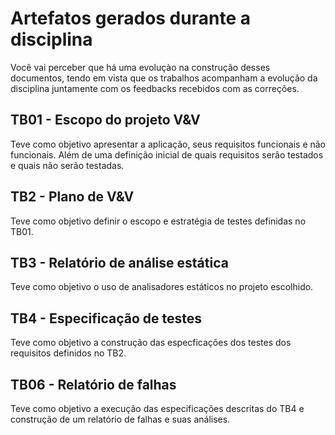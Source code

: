 # Artefatos gerados durante a disciplina
Você vai perceber que há uma evoluçào na construção desses documentos, tendo em vista que os trabalhos acompanham a evolução da disciplina juntamente com os feedbacks recebidos com as correções.

## TB01 - Escopo do projeto V&V
Teve como objetivo apresentar a aplicação, seus requisitos funcionais e não funcionais. Além de uma definição inicial de quais requisitos serão testados e quais não serão testadas.

## TB2 - Plano de V&V
Teve como objetivo definir o escopo e estratégia de testes definidas no TB01.

## TB3 - Relatório de análise estática
Teve como objetivo o uso de analisadores estáticos no projeto escolhido.

## TB4 - Especificação de testes
Teve como objetivo a construção das especficações dos testes dos requisitos definidos no TB2.

## TB06 - Relatório de falhas
Teve como objetivo a execução das especificações descritas do TB4 e construção de um relatório de falhas e suas análises.
